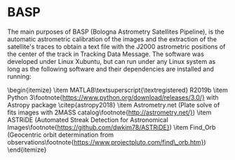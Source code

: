 # BASP
The main purposes of BASP (Bologna Astrometry Satellites Pipeline), is the automatic astrometric calibration of the images and the extraction of the satellite's traces to obtain a text file with the J2000 astrometric positions of the center of the track in Tracking Data Message. The software was developed under Linux Xubuntu, but can run under any Linux system as long as the following software and their dependencies are installed and running:

\begin{itemize}
\item MATLAB\textsuperscript{\textregistered} R2019b
\item Python 3\footnote{https://www.python.org/download/releases/3.0/} with Astropy package \citep{astropy2018}
\item Astrometry.net (Plate solve of fits images with 2MASS catalog\footnote{http://astrometry.net/})
\item ASTRiDE (Automated Streak Detection for Astronomical Images\footnote{https://github.com/dwkim78/ASTRiDE})
\item Find\_Orb (Geocentric orbit determination from observations\footnote{https://www.projectpluto.com/find\_orb.htm})
\end{itemize}
